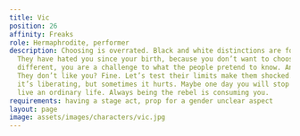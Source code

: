 ```yaml
---
title: Vic
position: 26
affinity: Freaks
role: Hermaphrodite, performer
description: Choosing is overrated. Black and white distinctions are for limited people.
  They have hated you since your birth, because you don’t want to choose. You are
  different, you are a challenge to what the people pretend to know. And so what?
  They don’t like you? Fine. Let’s test their limits make them shocked. It’s funny,
  it’s liberating, but sometimes it hurts. Maybe one day you will stop and try to
  live an ordinary life. Always being the rebel is consuming you.
requirements: having a stage act, prop for a gender unclear aspect
layout: page
image: assets/images/characters/vic.jpg
---
```


